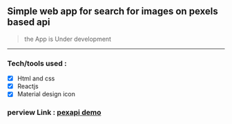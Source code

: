 ## Simple web app for search for images on pexels based api

> the App is Under development

---

### Tech/tools used :

- [x] Html and css
- [x] Reactjs
- [x] Material design icon

### perview Link : [ pexapi demo ](https://pexapi.netlify.app/)
